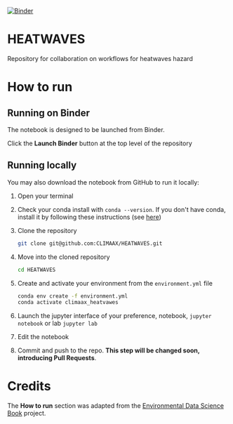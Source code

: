 [![Binder](https://mybinder.org/badge_logo.svg)](https://mybinder.org/v2/gh/CLIMAAX/HEATWAVESS/main?labpath=HEATWAVES.ipynb)

# HEATWAVES
Repository for collaboration on workflows for heatwaves hazard

# How to run

## Running on Binder
The notebook is designed to be launched from Binder. 

Click the **Launch Binder** button at the top level of the repository

## Running locally
You may also download the notebook from GitHub to run it locally:
1. Open your terminal

2. Check your conda install with `conda --version`. If you don't have conda, install it by following these instructions (see [here](https://docs.conda.io/en/latest/miniconda.html))

3. Clone the repository
    ```bash
    git clone git@github.com:CLIMAAX/HEATWAVES.git
    ```

4. Move into the cloned repository
    ```bash
    cd HEATWAVES
    ```

5. Create and activate your environment from the `environment.yml` file
    ```bash
    conda env create -f environment.yml
    conda activate climaax_heatvawes
    ```  

6. Launch the jupyter interface of your preference, notebook, `jupyter notebook` or lab `jupyter lab`
7. Edit the notebook
8. Commit and push to the repo. **This step will be changed soon, introducing Pull Requests**.

# Credits
The **How to run** section was adapted from the [Environmental Data Science Book](https://edsbook.org/welcome.html) project.
